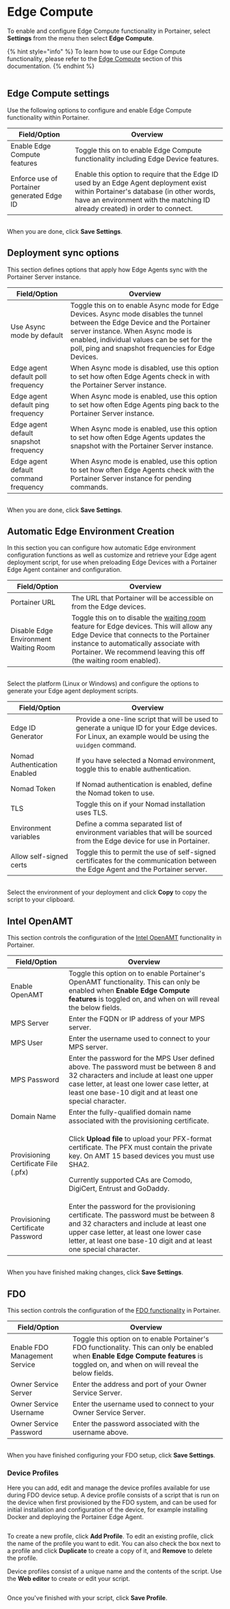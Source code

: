 # Edge Compute

To enable and configure Edge Compute functionality in Portainer, select **Settings** from the menu then select **Edge Compute**.&#x20;

{% hint style="info" %}
To learn how to use our Edge Compute functionality, please refer to the [Edge Compute](../../user/edge/) section of this documentation.
{% endhint %}

<figure><img src="../../.gitbook/assets/2.15-settings-edgecompute.gif" alt=""><figcaption></figcaption></figure>

## Edge Compute settings

Use the following options to configure and enable Edge Compute functionality within Portainer.

| Field/Option                               | Overview                                                                                                                                                                                                           |
| ------------------------------------------ | ------------------------------------------------------------------------------------------------------------------------------------------------------------------------------------------------------------------ |
| Enable Edge Compute features               | Toggle this on to enable Edge Compute functionality including Edge Device features.                                                                                                                                |
| Enforce use of Portainer generated Edge ID | Enable this option to require that the Edge ID used by an Edge Agent deployment exist within Portainer's database (in other words, have an environment with the matching ID already created) in order to connect.  |

<figure><img src="../../.gitbook/assets/2.15-settings-edgecompute-settings.png" alt=""><figcaption></figcaption></figure>

When you are done, click **Save Settings**.

## Deployment sync options

This section defines options that apply how Edge Agents sync with the Portainer Server instance.

| Field/Option                          | Overview                                                                                                                                                                                                                                                               |
| ------------------------------------- | ---------------------------------------------------------------------------------------------------------------------------------------------------------------------------------------------------------------------------------------------------------------------- |
| Use Async mode by default             | Toggle this on to enable Async mode for Edge Devices. Async mode disables the tunnel between the Edge Device and the Portainer server instance. When Async mode is enabled, individual values can be set for the poll, ping and snapshot frequencies for Edge Devices. |
| Edge agent default poll frequency     | When Async mode is disabled, use this option to set how often Edge Agents check in with the Portainer Server instance.                                                                                                                                                 |
| Edge agent default ping frequency     | When Async mode is enabled, use this option to set how often Edge Agents ping back to the Portainer Server instance.                                                                                                                                                   |
| Edge agent default snapshot frequency | When Async mode is enabled, use this option to set how often Edge Agents updates the snapshot with the Portainer Server instance.                                                                                                                                      |
| Edge agent default command frequency  | When Async mode is enabled, use this option to set how often Edge Agents check with the Portainer Server instance for pending commands.                                                                                                                                |

<figure><img src="../../.gitbook/assets/2.15-settings-edgecompute-deployment.png" alt=""><figcaption></figcaption></figure>

When you are done, click **Save Settings**.

## Automatic Edge Environment Creation

In this section you can configure how automatic Edge environment configuration functions as well as customize and retrieve your Edge agent deployment script, for use when preloading Edge Devices with a Portainer Edge Agent container and configuration.

| Field/Option                          | Overview                                                                                                                                                                                                                                                                                     |
| ------------------------------------- | -------------------------------------------------------------------------------------------------------------------------------------------------------------------------------------------------------------------------------------------------------------------------------------------- |
| Portainer URL                         | The URL that Portainer will be accessible on from the Edge devices.                                                                                                                                                                                                                          |
| Disable Edge Environment Waiting Room | Toggle this on to disable the [waiting room](../../user/edge/devices/waiting-room.md) feature for Edge devices. This will allow any Edge Device that connects to the Portainer instance to automatically associate with Portainer. We recommend leaving this off (the waiting room enabled). |

<figure><img src="../../.gitbook/assets/2.15-settings-edgecompute-aeec-config.png" alt=""><figcaption></figcaption></figure>

Select the platform (Linux or Windows) and configure the options to generate your Edge agent deployment scripts.

| Field/Option                 | Overview                                                                                                                                               |
| ---------------------------- | ------------------------------------------------------------------------------------------------------------------------------------------------------ |
| Edge ID Generator            | Provide a one-line script that will be used to generate a unique ID for your Edge devices. For Linux, an example would be using the `uuidgen` command. |
| Nomad Authentication Enabled | If you have selected a Nomad environment, toggle this to enable authentication.                                                                        |
| Nomad Token                  | If Nomad authentication is enabled, define the Nomad token to use.                                                                                     |
| TLS                          | Toggle this on if your Nomad installation uses TLS.                                                                                                    |
| Environment variables        | Define a comma separated list of environment variables that will be sourced from the Edge device for use in Portainer.                                 |
| Allow self-signed certs      | Toggle this to permit the use of self-signed certificates for the communication between the Edge Agent and the Portainer server.                       |

<figure><img src="../../.gitbook/assets/2.15-settings-edgecompute-aeec-config-2.png" alt=""><figcaption></figcaption></figure>

Select the environment of your deployment and click **Copy** to copy the script to your clipboard.

## Intel OpenAMT

This section controls the configuration of the [Intel OpenAMT](../../user/edge/devices/openamt.md) functionality in Portainer.

| Field/Option                         | Overview                                                                                                                                                                                                                                          |
| ------------------------------------ | ------------------------------------------------------------------------------------------------------------------------------------------------------------------------------------------------------------------------------------------------- |
| Enable OpenAMT                       | Toggle this option on to enable Portainer's OpenAMT functionality. This can only be enabled when **Enable Edge Compute features** is toggled on, and when on will reveal the below fields.                                                        |
| MPS Server                           | Enter the FQDN or IP address of your MPS server.                                                                                                                                                                                                  |
| MPS User                             | Enter the username used to connect to your MPS server.                                                                                                                                                                                            |
| MPS Password                         | Enter the password for the MPS User defined above. The password must be between 8 and 32 characters and include at least one upper case letter, at least one lower case letter, at least one base-10 digit and at least one special character.    |
| Domain Name                          | Enter the fully-qualified domain name associated with the provisioning certificate.                                                                                                                                                               |
| Provisioning Certificate File (.pfx) | <p>Click <strong>Upload file</strong> to upload your PFX-format certificate. The PFX must contain the private key. On AMT 15 based devices you must use SHA2.</p><p></p><p>Currently supported CAs are Comodo, DigiCert, Entrust and GoDaddy.</p> |
| Provisioning Certificate Password    | Enter the password for the provisioning certificate. The password must be between 8 and 32 characters and include at least one upper case letter, at least one lower case letter, at least one base-10 digit and at least one special character.  |

<figure><img src="../../.gitbook/assets/2.15-settings-edgecompute-openamt.png" alt=""><figcaption></figcaption></figure>

When you have finished making changes, click **Save Settings**.

## FDO

This section controls the configuration of the [FDO functionality](../../user/edge/devices/fdo.md) in Portainer.

| Field/Option                  | Overview                                                                                                                                                                               |
| ----------------------------- | -------------------------------------------------------------------------------------------------------------------------------------------------------------------------------------- |
| Enable FDO Management Service | Toggle this option on to enable Portainer's FDO functionality. This can only be enabled when **Enable Edge Compute features** is toggled on, and when on will reveal the below fields. |
| Owner Service Server          | Enter the address and port of your Owner Service Server.                                                                                                                               |
| Owner Service Username        | Enter the username used to connect to your Owner Service Server.                                                                                                                       |
| Owner Service Password        | Enter the password associated with the username above.                                                                                                                                 |

<figure><img src="../../.gitbook/assets/2.15-settings-edgecompute-fdo.png" alt=""><figcaption></figcaption></figure>

When you have finished configuring your FDO setup, click **Save Settings**.

### Device Profiles

Here you can add, edit and manage the device profiles available for use during FDO device setup. A device profile consists of a script that is run on the device when first provisioned by the FDO system, and can be used for initial installation and configuration of the device, for example installing Docker and deploying the Portainer Edge Agent.

<figure><img src="../../.gitbook/assets/2.15-settings-edgecompute-fdo-profiles.png" alt=""><figcaption></figcaption></figure>

To create a new profile, click **Add Profile**. To edit an existing profile, click the name of the profile you want to edit. You can also check the box next to a profile and click **Duplicate** to create a copy of it, and **Remove** to delete the profile.

Device profiles consist of a unique name and the contents of the script. Use the **Web editor** to create or edit your script.

<figure><img src="../../.gitbook/assets/2.15-settings-edgecompute-fdo-profile-edit.png" alt=""><figcaption></figcaption></figure>

Once you've finished with your script, click **Save Profile**.
